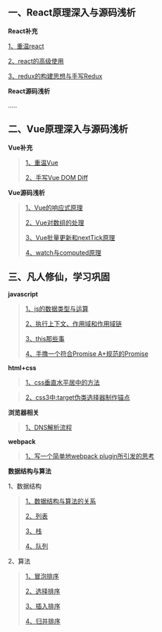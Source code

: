 ## 一、React原理深入与源码浅析

**React补充**

[1、重温react](https://github.com/xiaoliuing/blog/issues/1)

[2、react的高级使用](https://github.com/xiaoliuing/blog/issues/2)

[3、redux的构建思想与手写Redux](https://github.com/xiaoliuing/blog/issues/5)

**React源码浅析**

.....


## 二、Vue原理深入与源码浅析

**Vue补充**

> [1、重温Vue](https://github.com/xiaoliuing/blog/issues/3)
> 
>[2、手写Vue DOM Diff](https://github.com/xiaoliuing/blog/issues/4)

**Vue源码浅析**

> [1、Vue的响应式原理](https://github.com/xiaoliuing/blog/issues/16)
>
> [2、Vue对数组的处理](https://github.com/xiaoliuing/blog/issues/20)
> 
> [3、Vue批量更新和nextTick原理 ](https://github.com/xiaoliuing/blog/issues/21)
>
>[4、watch与computed原理](https://github.com/xiaoliuing/blog/issues/22)

## 三、凡人修仙，学习巩固

**javascript**

> [1、js的数据类型与运算](https://github.com/xiaoliuing/blog/issues/7)
> 
> [2、执行上下文、作用域和作用域链](https://github.com/xiaoliuing/blog/issues/8)
> 
> [3、this那些事](https://github.com/xiaoliuing/blog/issues/18)
> 
> [4、手撸一个符合Promise A+规范的Promise](https://github.com/xiaoliuing/blog/issues/19)

**html+css**

> [1、css垂直水平居中的方法](https://github.com/xiaoliuing/blog/issues/12)

> [2、css3中:target伪类选择器制作锚点](https://github.com/xiaoliuing/blog/issues/15)


**浏览器相关**

>[1、DNS解析流程](https://github.com/xiaoliuing/blog/issues/17)
>
>

**webpack**

> [1、写一个简单地webpack plugin所引发的思考](https://github.com/xiaoliuing/blog/issues/23)

**数据结构与算法**

1、数据结构

> [1、数据结构与算法的关系](https://github.com/xiaoliuing/blog/issues/6)
> 
> [2、列表](https://github.com/xiaoliuing/blog/issues/9)
> 
> [3、栈](https://github.com/xiaoliuing/blog/issues/24)
> 
> [4、队列](https://github.com/xiaoliuing/blog/issues/25)

2、算法

> [1、冒泡排序](https://github.com/xiaoliuing/blog/issues/10)
> 
> [2、选择排序](https://github.com/xiaoliuing/blog/issues/11)
> 
> [3、插入排序](https://github.com/xiaoliuing/blog/issues/13)
> 
> [4、归并排序](https://github.com/xiaoliuing/blog/issues/14)
